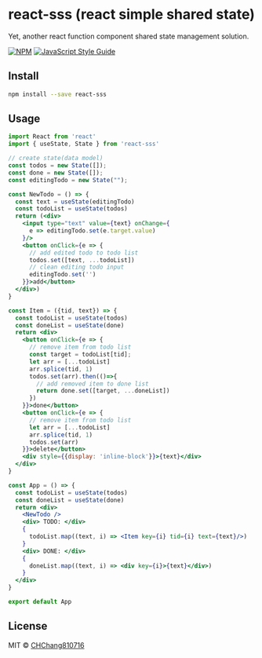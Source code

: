 # react-sss (react simple shared state)

Yet, another react function component shared state management solution.

[![NPM](https://img.shields.io/npm/v/react-sss.svg)](https://www.npmjs.com/package/react-sss) [![JavaScript Style Guide](https://img.shields.io/badge/code_style-standard-brightgreen.svg)](https://standardjs.com)

## Install

```bash
npm install --save react-sss
```

## Usage

```jsx
import React from 'react'
import { useState, State } from 'react-sss'

// create state(data model)
const todos = new State([]);
const done = new State([]);
const editingTodo = new State("");

const NewTodo = () => {
  const text = useState(editingTodo)
  const todoList = useState(todos)
  return (<div>
    <input type="text" value={text} onChange={
      e => editingTodo.set(e.target.value)
    }/>
    <button onClick={e => {
      // add edited todo to todo list
      todos.set([text, ...todoList])
      // clean editing todo input 
      editingTodo.set('')
    }}>add</button>
  </div>)
}

const Item = ({tid, text}) => {
  const todoList = useState(todos)
  const doneList = useState(done)
  return <div>
    <button onClick={e => {
      // remove item from todo list
      const target = todoList[tid];
      let arr = [...todoList]
      arr.splice(tid, 1)
      todos.set(arr).then(()=>{
        // add removed item to done list
        return done.set([target, ...doneList])
      })
    }}>done</button>
    <button onClick={e => {
      // remove item from todo list
      let arr = [...todoList]
      arr.splice(tid, 1)
      todos.set(arr)
    }}>delete</button>
    <div style={{display: 'inline-block'}}>{text}</div>
  </div>
}

const App = () => {
  const todoList = useState(todos)
  const doneList = useState(done)
  return <div>
    <NewTodo />
    <div> TODO: </div>
    {
      todoList.map((text, i) => <Item key={i} tid={i} text={text}/>)
    }
    <div> DONE: </div>
    {
      doneList.map((text, i) => <div key={i}>{text}</div>)
    }
  </div>
}

export default App
```

## License

MIT © [CHChang810716](https://github.com/CHChang810716)
